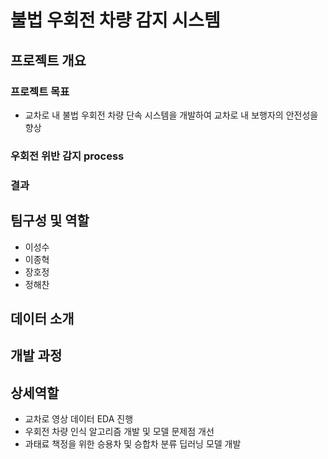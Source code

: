 # 불법 우회전 차량 감지 시스템

## 프로젝트 개요
### 프로젝트 목표
* 교차로 내 불법 우회전 차량 단속 시스템을 개발하여 교차로 내 보행자의 안전성을 향상
### 우회전 위반 감지 process
### 결과
## 팀구성 및 역할
* 이성수
* 이종혁
* 장호정
* 정해찬
## 데이터 소개

## 개발 과정
## 상세역할
* 교차로 영상 데이터 EDA 진행
* 우회전 차량 인식 알고리즘 개발 및 모델 문제점 개선
* 과태료 책정을 위한 승용차 및 승합차 분류 딥러닝 모델 개발
